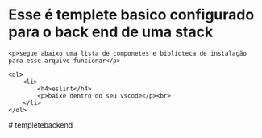 <!DOCTYPE html>
<html lang="pt-br">

<head>
    <meta charset="UTF-8">
    <meta name="viewport" content="width=device-width, initial-scale=1.0">
    <meta http-equiv="X-UA-Compatible" content="ie=edge">
    <title>Document</title>
</head>

<body>
    <h1>Esse é templete basico configurado para o back end de uma stack</h1>

    <p>segue abaixo uma lista de componetes e biblioteca de instalação para esse arquivo funcionar</p>

    <ol>
        <li>
            <h4>eslint</h4>
            <p>baixe dentro do seu vscode</p><br>
        </li>
    </ol>
</body>

</html>
# templetebackend
